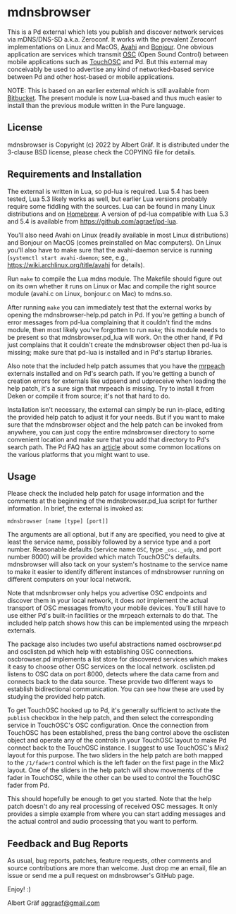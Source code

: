 # mdnsbrowser

This is a Pd external which lets you publish and discover network services via mDNS/DNS-SD a.k.a. Zeroconf. It works with the prevalent Zeroconf implementations on Linux and MacOS, [Avahi](https://www.avahi.org/) and [Bonjour](https://developer.apple.com/bonjour/). One obvious application are services which transmit [OSC](http://opensoundcontrol.org/) (Open Sound Control) between mobile applications such as [TouchOSC](https://hexler.net/touchosc/) and Pd. But this external may conceivably be used to advertise any kind of networked-based service between Pd and other host-based or mobile applications.

NOTE: This is based on an earlier external which is still available from [Bitbucket](https://bitbucket.org/agraef/pd-mdnsbrowser). The present module is now Lua-based and thus much easier to install than the previous module written in the Pure language.

## License

mdnsbrowser is Copyright (c) 2022 by Albert Gräf. It is distributed under the 3-clause BSD license, please check the COPYING file for details.

## Requirements and Installation

The external is written in Lua, so pd-lua is required. Lua 5.4 has been tested, Lua 5.3 likely works as well, but earlier Lua versions probably require some fiddling with the sources. Lua can be found in many Linux distributions and on [Homebrew](https://brew.sh). A version of pd-lua compatible with Lua 5.3 and 5.4 is available from <https://github.com/agraef/pd-lua>.

You'll also need Avahi on Linux (readily available in most Linux distributions) and Bonjour on MacOS (comes preinstalled on Mac computers). On Linux you'll also have to make sure that the avahi-daemon service is running (`systemctl start avahi-daemon`; see, e.g., <https://wiki.archlinux.org/title/avahi> for details).

Run `make` to compile the Lua mdns module. The Makefile should figure out on its own whether it runs on Linux or Mac and compile the right source module (avahi.c on Linux, bonjour.c on Mac) to mdns.so.

After running `make` you can immediately test that the external works by opening the mdnsbrowser-help.pd patch in Pd. If you're getting a bunch of error messages from pd-lua complaining that it couldn't find the mdns module, then most likely you've forgotten to run `make`; this module needs to be present so that mdnsbrowser.pd_lua will work. On the other hand, if Pd just complains that it couldn't create the mdnsbrowser object then pd-lua is missing; make sure that pd-lua is installed and in Pd's startup libraries.

Also note that the included help patch assumes that you have the [mrpeach](https://github.com/pd-externals/mrpeach) externals installed and on Pd's search path. If you're getting a bunch of creation errors for externals like udpsend and udpreceive when loading the help patch, it's a sure sign that mrpeach is missing. Try to install it from Deken or compile it from source; it's not that hard to do.

Installation isn't necessary, the external can simply be run in-place, editing the provided help patch to adjust it for your needs. But if you want to make sure that the mdnsbrowser object and the help patch can be invoked from anywhere, you can just copy the entire mdnsbrowser directory to some convenient location and make sure that you add that directory to Pd's search path. The Pd FAQ has an [article][1] about some common locations on the various platforms that you might want to use.

[1]: https://puredata.info/docs/faq/how-do-i-install-externals-and-help-files

## Usage

Please check the included help patch for usage information and the comments at the beginning of the mdnsbrowser.pd_lua script for further information. In brief, the external is invoked as:

    mdnsbrowser [name [type] [port]]

The arguments are all optional, but if any are specified, you need to give at least the service name, possibly followed by a service type and a port number. Reasonable defaults (service name `OSC`, type `_osc._udp`, and port number 8000) will be provided which match TouchOSC's defaults. mdnsbrowser will also tack on your system's hostname to the service name to make it easier to identify different instances of mdnsbrowser running on different computers on your local network.

Note that mdsnbrowser only helps you advertise OSC endpoints and discover them in your local network, it does *not* implement the actual transport of OSC messages from/to your mobile devices. You'll still have to use either Pd's built-in facilities or the mrpeach externals to do that. The included help patch shows how this can be implemented using the mrpeach externals.

The package also includes two useful abstractions named oscbrowser.pd and osclisten.pd which help with establishing OSC connections. oscbrowser.pd implements a list store for discovered services which makes it easy to choose other OSC services on the local network. osclisten.pd listens to OSC data on port 8000, detects where the data came from and connects back to the data source. These provide two different ways to establish bidirectional communication. You can see how these are used by studying the provided help patch.

To get TouchOSC hooked up to Pd, it's generally sufficient to activate the `publish` checkbox in the help patch, and then select the corresponding service in TouchOSC's OSC configuration. Once the connection from TouchOSC has been established, press the bang control above the osclisten object and operate any of the controls in your TouchOSC layout to make Pd connect back to the TouchOSC instance. I suggest to use TouchOSC's Mix2 layout for this purpose. The two sliders in the help patch are both mapped to the `/1/fader1` control which is the left fader on the first page in the Mix2 layout. One of the sliders in the help patch will show movements of the fader in TouchOSC, while the other can be used to control the TouchOSC fader from Pd.

This should hopefully be enough to get you started. Note that the help patch doesn't do any real processing of received OSC messages. It only provides a simple example from where you can start adding messages and the actual control and audio processing that you want to perform.

## Feedback and Bug Reports

As usual, bug reports, patches, feature requests, other comments and source contributions are more than welcome. Just drop me an email, file an issue or send me a pull request on mdnsbrowser's GitHub page.

Enjoy! :)

Albert Gräf <aggraef@gmail.com>
